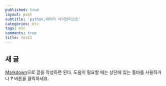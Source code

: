 ```yaml
---
published: true
layout: post
subtitle: 'python,데이터 사이언티스트'
categories: etc
tags: etc
comments: true
title: test1
---
```

## 새 글

[Markdown](http://daringfireball.net/projects/markdown/)으로 글을 작성하면 된다. 도움이 필요할 때는 상단에 있는 툴바를 사용하거나 **?** 버튼을 클릭하세요.
